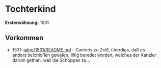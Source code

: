 # Tochterkind

**Ersterwähnung:** 1531

## Vorkommen
- 1531: [jahre/1531/README.md](../jahre/1531/README.md) – Cantoris zu Zeiß, überdies, daß es anders beſchloſſen
geweſen, liſtig beredet worden, welches der Kanzler darum
gethan, weil die Schöppen zu...
